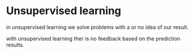 # Unsupervised learning

in unsupervised learning we solve problems with a  or no idea of our result.

with unsupervised learning ther is no feedback based on the prediction results.
